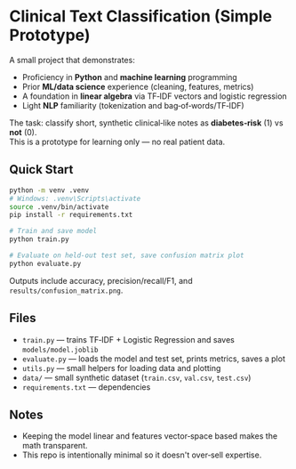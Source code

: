 
# Clinical Text Classification (Simple Prototype)

A small project that demonstrates:
- Proficiency in **Python** and **machine learning** programming
- Prior **ML/data science** experience (cleaning, features, metrics)
- A foundation in **linear algebra** via TF‑IDF vectors and logistic regression
- Light **NLP** familiarity (tokenization and bag‑of‑words/TF‑IDF)

The task: classify short, synthetic clinical‑like notes as **diabetes‑risk** (1) vs **not** (0).  
This is a prototype for learning only — no real patient data.

## Quick Start
```bash
python -m venv .venv
# Windows: .venv\Scripts\activate
source .venv/bin/activate
pip install -r requirements.txt

# Train and save model
python train.py

# Evaluate on held‑out test set, save confusion matrix plot
python evaluate.py
```
Outputs include accuracy, precision/recall/F1, and `results/confusion_matrix.png`.

## Files
- `train.py` — trains TF‑IDF + Logistic Regression and saves `models/model.joblib`
- `evaluate.py` — loads the model and test set, prints metrics, saves a plot
- `utils.py` — small helpers for loading data and plotting
- `data/` — small synthetic dataset (`train.csv`, `val.csv`, `test.csv`)
- `requirements.txt` — dependencies

## Notes
- Keeping the model linear and features vector‑space based makes the math transparent.
- This repo is intentionally minimal so it doesn't over‑sell expertise.
